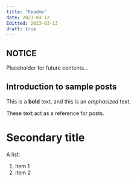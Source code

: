 ```yaml
---
title: "Readme"
date: 2023-03-12
Editted: 2023-03-13
draft: true
---
```

## NOTICE

Placeholder for future contents...

## Introduction to sample posts

This is a **bold** text, and this is an *emphasized* text.

These text act as a reference for posts.

# Secondary title

A list:
1. item 1
2. item 2